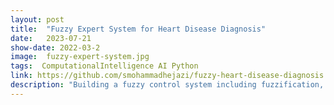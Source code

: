 ```yaml
---
layout: post
title:  "Fuzzy Expert System for Heart Disease Diagnosis"
date:   2023-07-21
show-date: 2022-03-2
image:  fuzzy-expert-system.jpg
tags:  ComputationalIntelligence AI Python
link: https://github.com/smohammadhejazi/fuzzy-heart-disease-diagnosis
description: "Building a fuzzy control system including fuzzification, inference, and defuzzification stages. Several inputs like age, blood sugar, and cholesterol level are taken in, and then the patient is diagnosed based on a set of rules."
---
```


